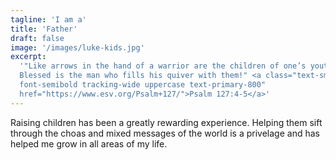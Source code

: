 ```yaml
---
tagline: 'I am a'
title: 'Father'
draft: false
image: '/images/luke-kids.jpg'
excerpt:
  '"Like arrows in the hand of a warrior are the children of one’s youth.
  Blessed is the man who fills his quiver with them!" <a class="text-sm
  font-semibold tracking-wide uppercase text-primary-800"
  href="https://www.esv.org/Psalm+127/">Psalm 127:4-5</a>'
---
```


Raising children has been a greatly rewarding experience. Helping them sift
through the choas and mixed messages of the world is a privelage and has helped
me grow in all areas of my life.
